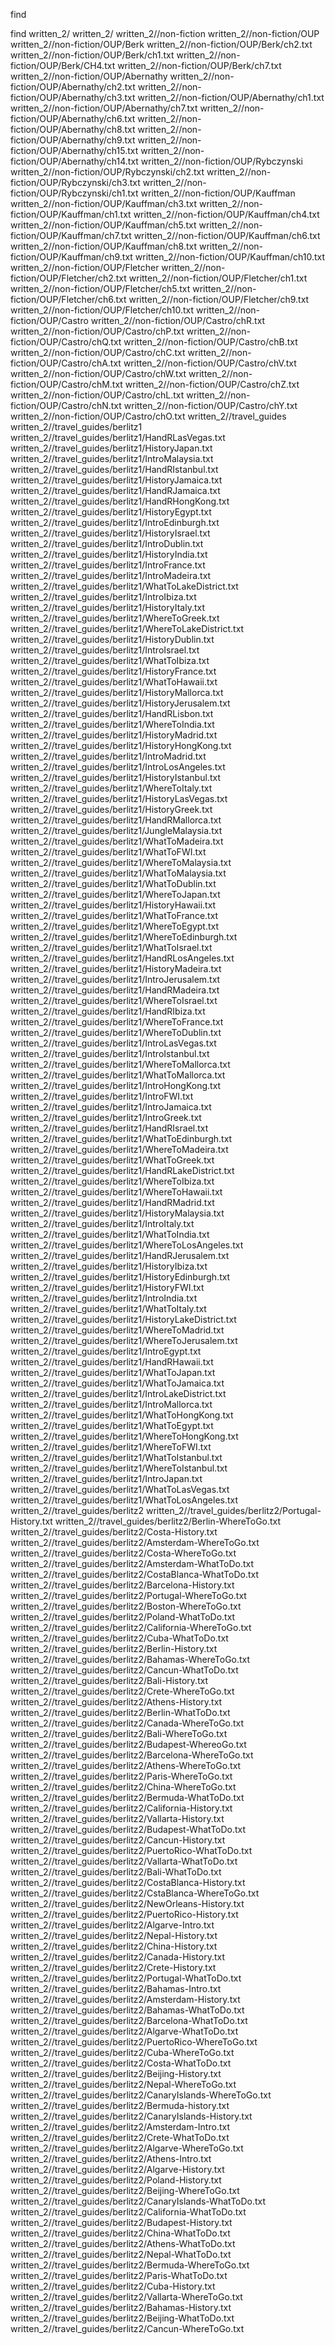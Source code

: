 find

find written_2/
written_2/
written_2//non-fiction
written_2//non-fiction/OUP
written_2//non-fiction/OUP/Berk
written_2//non-fiction/OUP/Berk/ch2.txt
written_2//non-fiction/OUP/Berk/ch1.txt
written_2//non-fiction/OUP/Berk/CH4.txt
written_2//non-fiction/OUP/Berk/ch7.txt
written_2//non-fiction/OUP/Abernathy
written_2//non-fiction/OUP/Abernathy/ch2.txt
written_2//non-fiction/OUP/Abernathy/ch3.txt
written_2//non-fiction/OUP/Abernathy/ch1.txt
written_2//non-fiction/OUP/Abernathy/ch7.txt
written_2//non-fiction/OUP/Abernathy/ch6.txt
written_2//non-fiction/OUP/Abernathy/ch8.txt
written_2//non-fiction/OUP/Abernathy/ch9.txt
written_2//non-fiction/OUP/Abernathy/ch15.txt
written_2//non-fiction/OUP/Abernathy/ch14.txt
written_2//non-fiction/OUP/Rybczynski
written_2//non-fiction/OUP/Rybczynski/ch2.txt
written_2//non-fiction/OUP/Rybczynski/ch3.txt
written_2//non-fiction/OUP/Rybczynski/ch1.txt
written_2//non-fiction/OUP/Kauffman
written_2//non-fiction/OUP/Kauffman/ch3.txt
written_2//non-fiction/OUP/Kauffman/ch1.txt
written_2//non-fiction/OUP/Kauffman/ch4.txt
written_2//non-fiction/OUP/Kauffman/ch5.txt
written_2//non-fiction/OUP/Kauffman/ch7.txt
written_2//non-fiction/OUP/Kauffman/ch6.txt
written_2//non-fiction/OUP/Kauffman/ch8.txt
written_2//non-fiction/OUP/Kauffman/ch9.txt
written_2//non-fiction/OUP/Kauffman/ch10.txt
written_2//non-fiction/OUP/Fletcher
written_2//non-fiction/OUP/Fletcher/ch2.txt
written_2//non-fiction/OUP/Fletcher/ch1.txt
written_2//non-fiction/OUP/Fletcher/ch5.txt
written_2//non-fiction/OUP/Fletcher/ch6.txt
written_2//non-fiction/OUP/Fletcher/ch9.txt
written_2//non-fiction/OUP/Fletcher/ch10.txt
written_2//non-fiction/OUP/Castro
written_2//non-fiction/OUP/Castro/chR.txt
written_2//non-fiction/OUP/Castro/chP.txt
written_2//non-fiction/OUP/Castro/chQ.txt
written_2//non-fiction/OUP/Castro/chB.txt
written_2//non-fiction/OUP/Castro/chC.txt
written_2//non-fiction/OUP/Castro/chA.txt
written_2//non-fiction/OUP/Castro/chV.txt
written_2//non-fiction/OUP/Castro/chW.txt
written_2//non-fiction/OUP/Castro/chM.txt
written_2//non-fiction/OUP/Castro/chZ.txt
written_2//non-fiction/OUP/Castro/chL.txt
written_2//non-fiction/OUP/Castro/chN.txt
written_2//non-fiction/OUP/Castro/chY.txt
written_2//non-fiction/OUP/Castro/chO.txt
written_2//travel_guides
written_2//travel_guides/berlitz1
written_2//travel_guides/berlitz1/HandRLasVegas.txt
written_2//travel_guides/berlitz1/HistoryJapan.txt
written_2//travel_guides/berlitz1/IntroMalaysia.txt
written_2//travel_guides/berlitz1/HandRIstanbul.txt
written_2//travel_guides/berlitz1/HistoryJamaica.txt
written_2//travel_guides/berlitz1/HandRJamaica.txt
written_2//travel_guides/berlitz1/HandRHongKong.txt
written_2//travel_guides/berlitz1/HistoryEgypt.txt
written_2//travel_guides/berlitz1/IntroEdinburgh.txt
written_2//travel_guides/berlitz1/HistoryIsrael.txt
written_2//travel_guides/berlitz1/IntroDublin.txt
written_2//travel_guides/berlitz1/HistoryIndia.txt
written_2//travel_guides/berlitz1/IntroFrance.txt
written_2//travel_guides/berlitz1/IntroMadeira.txt
written_2//travel_guides/berlitz1/WhatToLakeDistrict.txt
written_2//travel_guides/berlitz1/IntroIbiza.txt
written_2//travel_guides/berlitz1/HistoryItaly.txt
written_2//travel_guides/berlitz1/WhereToGreek.txt
written_2//travel_guides/berlitz1/WhereToLakeDistrict.txt
written_2//travel_guides/berlitz1/HistoryDublin.txt
written_2//travel_guides/berlitz1/IntroIsrael.txt
written_2//travel_guides/berlitz1/WhatToIbiza.txt
written_2//travel_guides/berlitz1/HistoryFrance.txt
written_2//travel_guides/berlitz1/WhatToHawaii.txt
written_2//travel_guides/berlitz1/HistoryMallorca.txt
written_2//travel_guides/berlitz1/HistoryJerusalem.txt
written_2//travel_guides/berlitz1/HandRLisbon.txt
written_2//travel_guides/berlitz1/WhereToIndia.txt
written_2//travel_guides/berlitz1/HistoryMadrid.txt
written_2//travel_guides/berlitz1/HistoryHongKong.txt
written_2//travel_guides/berlitz1/IntroMadrid.txt
written_2//travel_guides/berlitz1/IntroLosAngeles.txt
written_2//travel_guides/berlitz1/HistoryIstanbul.txt
written_2//travel_guides/berlitz1/WhereToItaly.txt
written_2//travel_guides/berlitz1/HistoryLasVegas.txt
written_2//travel_guides/berlitz1/HistoryGreek.txt
written_2//travel_guides/berlitz1/HandRMallorca.txt
written_2//travel_guides/berlitz1/JungleMalaysia.txt
written_2//travel_guides/berlitz1/WhatToMadeira.txt
written_2//travel_guides/berlitz1/WhatToFWI.txt
written_2//travel_guides/berlitz1/WhereToMalaysia.txt
written_2//travel_guides/berlitz1/WhatToMalaysia.txt
written_2//travel_guides/berlitz1/WhatToDublin.txt
written_2//travel_guides/berlitz1/WhereToJapan.txt
written_2//travel_guides/berlitz1/HistoryHawaii.txt
written_2//travel_guides/berlitz1/WhatToFrance.txt
written_2//travel_guides/berlitz1/WhereToEgypt.txt
written_2//travel_guides/berlitz1/WhereToEdinburgh.txt
written_2//travel_guides/berlitz1/WhatToIsrael.txt
written_2//travel_guides/berlitz1/HandRLosAngeles.txt
written_2//travel_guides/berlitz1/HistoryMadeira.txt
written_2//travel_guides/berlitz1/IntroJerusalem.txt
written_2//travel_guides/berlitz1/HandRMadeira.txt
written_2//travel_guides/berlitz1/WhereToIsrael.txt
written_2//travel_guides/berlitz1/HandRIbiza.txt
written_2//travel_guides/berlitz1/WhereToFrance.txt
written_2//travel_guides/berlitz1/WhereToDublin.txt
written_2//travel_guides/berlitz1/IntroLasVegas.txt
written_2//travel_guides/berlitz1/IntroIstanbul.txt
written_2//travel_guides/berlitz1/WhereToMallorca.txt
written_2//travel_guides/berlitz1/WhatToMallorca.txt
written_2//travel_guides/berlitz1/IntroHongKong.txt
written_2//travel_guides/berlitz1/IntroFWI.txt
written_2//travel_guides/berlitz1/IntroJamaica.txt
written_2//travel_guides/berlitz1/IntroGreek.txt
written_2//travel_guides/berlitz1/HandRIsrael.txt
written_2//travel_guides/berlitz1/WhatToEdinburgh.txt
written_2//travel_guides/berlitz1/WhereToMadeira.txt
written_2//travel_guides/berlitz1/WhatToGreek.txt
written_2//travel_guides/berlitz1/HandRLakeDistrict.txt
written_2//travel_guides/berlitz1/WhereToIbiza.txt
written_2//travel_guides/berlitz1/WhereToHawaii.txt
written_2//travel_guides/berlitz1/HandRMadrid.txt
written_2//travel_guides/berlitz1/HistoryMalaysia.txt
written_2//travel_guides/berlitz1/IntroItaly.txt
written_2//travel_guides/berlitz1/WhatToIndia.txt
written_2//travel_guides/berlitz1/WhereToLosAngeles.txt
written_2//travel_guides/berlitz1/HandRJerusalem.txt
written_2//travel_guides/berlitz1/HistoryIbiza.txt
written_2//travel_guides/berlitz1/HistoryEdinburgh.txt
written_2//travel_guides/berlitz1/HistoryFWI.txt
written_2//travel_guides/berlitz1/IntroIndia.txt
written_2//travel_guides/berlitz1/WhatToItaly.txt
written_2//travel_guides/berlitz1/HistoryLakeDistrict.txt
written_2//travel_guides/berlitz1/WhereToMadrid.txt
written_2//travel_guides/berlitz1/WhereToJerusalem.txt
written_2//travel_guides/berlitz1/IntroEgypt.txt
written_2//travel_guides/berlitz1/HandRHawaii.txt
written_2//travel_guides/berlitz1/WhatToJapan.txt
written_2//travel_guides/berlitz1/WhatToJamaica.txt
written_2//travel_guides/berlitz1/IntroLakeDistrict.txt
written_2//travel_guides/berlitz1/IntroMallorca.txt
written_2//travel_guides/berlitz1/WhatToHongKong.txt
written_2//travel_guides/berlitz1/WhatToEgypt.txt
written_2//travel_guides/berlitz1/WhereToHongKong.txt
written_2//travel_guides/berlitz1/WhereToFWI.txt
written_2//travel_guides/berlitz1/WhatToIstanbul.txt
written_2//travel_guides/berlitz1/WhereToIstanbul.txt
written_2//travel_guides/berlitz1/IntroJapan.txt
written_2//travel_guides/berlitz1/WhatToLasVegas.txt
written_2//travel_guides/berlitz1/WhatToLosAngeles.txt
written_2//travel_guides/berlitz2
written_2//travel_guides/berlitz2/Portugal-History.txt
written_2//travel_guides/berlitz2/Berlin-WhereToGo.txt
written_2//travel_guides/berlitz2/Costa-History.txt
written_2//travel_guides/berlitz2/Amsterdam-WhereToGo.txt
written_2//travel_guides/berlitz2/Costa-WhereToGo.txt
written_2//travel_guides/berlitz2/Amsterdam-WhatToDo.txt
written_2//travel_guides/berlitz2/CostaBlanca-WhatToDo.txt
written_2//travel_guides/berlitz2/Barcelona-History.txt
written_2//travel_guides/berlitz2/Portugal-WhereToGo.txt
written_2//travel_guides/berlitz2/Boston-WhereToGo.txt
written_2//travel_guides/berlitz2/Poland-WhatToDo.txt
written_2//travel_guides/berlitz2/California-WhereToGo.txt
written_2//travel_guides/berlitz2/Cuba-WhatToDo.txt
written_2//travel_guides/berlitz2/Berlin-History.txt
written_2//travel_guides/berlitz2/Bahamas-WhereToGo.txt
written_2//travel_guides/berlitz2/Cancun-WhatToDo.txt
written_2//travel_guides/berlitz2/Bali-History.txt
written_2//travel_guides/berlitz2/Crete-WhereToGo.txt
written_2//travel_guides/berlitz2/Athens-History.txt
written_2//travel_guides/berlitz2/Berlin-WhatToDo.txt
written_2//travel_guides/berlitz2/Canada-WhereToGo.txt
written_2//travel_guides/berlitz2/Bali-WhereToGo.txt
written_2//travel_guides/berlitz2/Budapest-WhereoGo.txt
written_2//travel_guides/berlitz2/Barcelona-WhereToGo.txt
written_2//travel_guides/berlitz2/Athens-WhereToGo.txt
written_2//travel_guides/berlitz2/Paris-WhereToGo.txt
written_2//travel_guides/berlitz2/China-WhereToGo.txt
written_2//travel_guides/berlitz2/Bermuda-WhatToDo.txt
written_2//travel_guides/berlitz2/California-History.txt
written_2//travel_guides/berlitz2/Vallarta-History.txt
written_2//travel_guides/berlitz2/Budapest-WhatToDo.txt
written_2//travel_guides/berlitz2/Cancun-History.txt
written_2//travel_guides/berlitz2/PuertoRico-WhatToDo.txt
written_2//travel_guides/berlitz2/Vallarta-WhatToDo.txt
written_2//travel_guides/berlitz2/Bali-WhatToDo.txt
written_2//travel_guides/berlitz2/CostaBlanca-History.txt
written_2//travel_guides/berlitz2/CstaBlanca-WhereToGo.txt
written_2//travel_guides/berlitz2/NewOrleans-History.txt
written_2//travel_guides/berlitz2/PuertoRico-History.txt
written_2//travel_guides/berlitz2/Algarve-Intro.txt
written_2//travel_guides/berlitz2/Nepal-History.txt
written_2//travel_guides/berlitz2/China-History.txt
written_2//travel_guides/berlitz2/Canada-History.txt
written_2//travel_guides/berlitz2/Crete-History.txt
written_2//travel_guides/berlitz2/Portugal-WhatToDo.txt
written_2//travel_guides/berlitz2/Bahamas-Intro.txt
written_2//travel_guides/berlitz2/Amsterdam-History.txt
written_2//travel_guides/berlitz2/Bahamas-WhatToDo.txt
written_2//travel_guides/berlitz2/Barcelona-WhatToDo.txt
written_2//travel_guides/berlitz2/Algarve-WhatToDo.txt
written_2//travel_guides/berlitz2/PuertoRico-WhereToGo.txt
written_2//travel_guides/berlitz2/Cuba-WhereToGo.txt
written_2//travel_guides/berlitz2/Costa-WhatToDo.txt
written_2//travel_guides/berlitz2/Beijing-History.txt
written_2//travel_guides/berlitz2/Nepal-WhereToGo.txt
written_2//travel_guides/berlitz2/CanaryIslands-WhereToGo.txt
written_2//travel_guides/berlitz2/Bermuda-history.txt
written_2//travel_guides/berlitz2/CanaryIslands-History.txt
written_2//travel_guides/berlitz2/Amsterdam-Intro.txt
written_2//travel_guides/berlitz2/Crete-WhatToDo.txt
written_2//travel_guides/berlitz2/Algarve-WhereToGo.txt
written_2//travel_guides/berlitz2/Athens-Intro.txt
written_2//travel_guides/berlitz2/Algarve-History.txt
written_2//travel_guides/berlitz2/Poland-History.txt
written_2//travel_guides/berlitz2/Beijing-WhereToGo.txt
written_2//travel_guides/berlitz2/CanaryIslands-WhatToDo.txt
written_2//travel_guides/berlitz2/California-WhatToDo.txt
written_2//travel_guides/berlitz2/Budapest-History.txt
written_2//travel_guides/berlitz2/China-WhatToDo.txt
written_2//travel_guides/berlitz2/Athens-WhatToDo.txt
written_2//travel_guides/berlitz2/Nepal-WhatToDo.txt
written_2//travel_guides/berlitz2/Bermuda-WhereToGo.txt
written_2//travel_guides/berlitz2/Paris-WhatToDo.txt
written_2//travel_guides/berlitz2/Cuba-History.txt
written_2//travel_guides/berlitz2/Vallarta-WhereToGo.txt
written_2//travel_guides/berlitz2/Bahamas-History.txt
written_2//travel_guides/berlitz2/Beijing-WhatToDo.txt
written_2//travel_guides/berlitz2/Cancun-WhereToGo.txt


